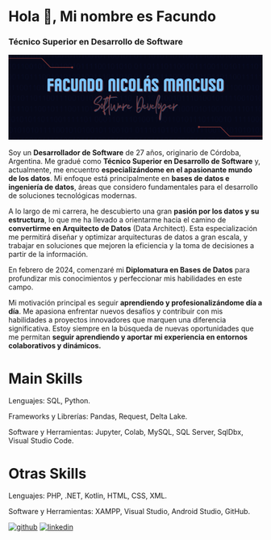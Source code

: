 # Hola 👋, Mi nombre es Facundo
### Técnico Superior en Desarrollo de Software
![Soy Desarrollador de Software](https://raw.githubusercontent.com/facundomancuso/facundomancuso/refs/heads/main/BANNER_chico_FacundoMancuso.png)


Soy un **Desarrollador de Software** de 27 años, originario de Córdoba, Argentina. Me gradué como **Técnico Superior en Desarrollo de Software** y, actualmente, me encuentro **especializándome en el apasionante mundo de los datos**. Mi enfoque está principalmente en **bases de datos e ingeniería de datos**, áreas que considero fundamentales para el desarrollo de soluciones tecnológicas modernas.

A lo largo de mi carrera, he descubierto una gran **pasión por los datos y su estructura**, lo que me ha llevado a orientarme hacia el camino de **convertirme en Arquitecto de Datos** (Data Architect). Esta especialización me permitirá diseñar y optimizar arquitecturas de datos a gran escala, y trabajar en soluciones que mejoren la eficiencia y la toma de decisiones a partir de la información.

En febrero de 2024, comenzaré mi **Diplomatura en Bases de Datos** para profundizar mis conocimientos y perfeccionar mis habilidades en este campo.

Mi motivación principal es seguir **aprendiendo y profesionalizándome día a día**. Me apasiona enfrentar nuevos desafíos y contribuir con mis habilidades a proyectos innovadores que marquen una diferencia significativa. Estoy siempre en la búsqueda de nuevas oportunidades que me permitan **seguir aprendiendo y aportar mi experiencia en entornos colaborativos y dinámicos.**

# Main Skills 
Lenguajes: SQL, Python.

Frameworks y Librerías: Pandas, Request, Delta Lake.

Software y Herramientas: Jupyter, Colab, MySQL, SQL Server, SqlDbx, Visual Studio Code.

# Otras Skills 
Lenguajes: PHP, .NET, Kotlin, HTML, CSS, XML.

Software y Herramientas: XAMPP, Visual Studio, Android Studio, GitHub.


[<img src='https://cdn.jsdelivr.net/npm/simple-icons@3.0.1/icons/github.svg' alt='github' height='40'>](https://github.com/facundomancuso)  [<img src='https://cdn.jsdelivr.net/npm/simple-icons@3.0.1/icons/linkedin.svg' alt='linkedin' height='40'>](https://www.linkedin.com/in/https://www.linkedin.com/in/facundo-nicol%C3%A1s-mancuso-932822328//)  

